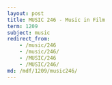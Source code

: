 ```yaml
---
layout: post
title: MUSIC 246 - Music in Film
term: 1209
subject: music
redirect_from:
    - /music/246
    - /music/246/
    - /MUSIC/246
    - /MUSIC/246/
md: /mdf/1209/music246/
---
```

